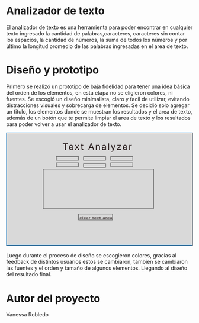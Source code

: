 # Analizador de texto

El analizador de texto es una herramienta para poder encontrar en cualquier texto ingresado la cantidad de palabras,caracteres, caracteres sin contar los espacios, la cantidad de números, la suma de todos los números y por último la longitud promedio de las palabras ingresadas en el area de texto.

# Diseño y prototipo

Primero se realizó un prototipo de baja fidelidad para tener una idea básica del orden de los elementos, en esta etapa no se eligieron colores, ni fuentes. Se escogió un diseño minimalista, claro y facil de utilizar, evitando distracciones visuales y sobrecarga de elementos.
Se decidió solo agregar un titulo, los elementos donde se muestran los resultados y el area de texto, además de un botón que te permite limpiar el area de texto y los resultados para poder volver a usar el analizador de texto.

![image](proto-baja-text-analyzer.PNG)

Luego durante el proceso de diseño se escogieron colores, gracias al feedback de distintos usuarios estos se cambiaron, tambíen se cambiaron las fuentes y el orden y tamaño de algunos elementos. Llegando al diseño del resultado final.



# Autor del proyecto

Vanessa Robledo
